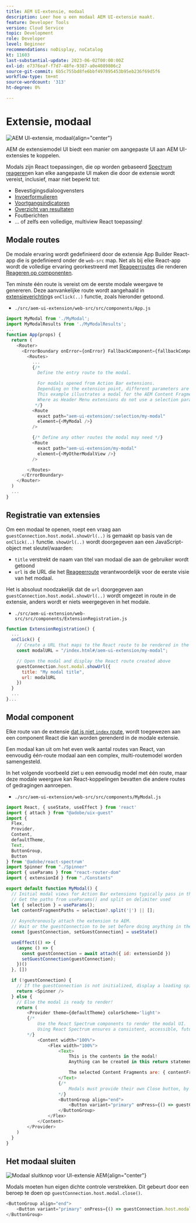 ```yaml
---
title: AEM UI-extensie, modaal
description: Leer hoe u een modaal AEM UI-extensie maakt.
feature: Developer Tools
version: Cloud Service
topic: Development
role: Developer
level: Beginner
recommendations: noDisplay, noCatalog
kt: 11603
last-substantial-update: 2023-06-02T00:00:00Z
exl-id: e7376eaf-f7d7-48fe-9387-a0e4089806c2
source-git-commit: 6b5c755bd8fe6bbf497895453b95eb236f69d5f6
workflow-type: tm+mt
source-wordcount: '313'
ht-degree: 0%

---
```


# Extensie, modaal

![AEM UI-extensie, modaal](./assets/modal/modal.png){align="center"}

AEM de extensiemodel UI biedt een manier om aangepaste UI aan AEM UI-extensies te koppelen.

Modals zijn React toepassingen, die op worden gebaseerd [Spectrum reageren](https://react-spectrum.adobe.com/react-spectrum/)en kan elke aangepaste UI maken die door de extensie wordt vereist, inclusief, maar niet beperkt tot:

+ Bevestigingsdialoogvensters
+ [Invoerformulieren](https://react-spectrum.adobe.com/react-spectrum/#forms)
+ [Voortgangsindicatoren](https://react-spectrum.adobe.com/react-spectrum/#status)
+ [Overzicht van resultaten](https://react-spectrum.adobe.com/react-spectrum/#collections)
+ Foutberichten
+ ... of zelfs een volledige, multiview React toepassing!

## Modale routes

De modale ervaring wordt gedefinieerd door de extensie App Builder React-app die is gedefinieerd onder de `web-src` map. Net als bij elke React-app wordt de volledige ervaring georkestreerd met [Reageerroutes](https://reactrouter.com/en/main/components/routes) die renderen [Reageren op componenten](https://reactjs.org/docs/components-and-props.html).

Ten minste één route is vereist om de eerste modale weergave te genereren. Deze aanvankelijke route wordt aangehaald in [extensieverichting](#extension-registration)s `onClick(..)` functie, zoals hieronder getoond.


+ `./src/aem-ui-extension/web-src/src/components/App.js`

```javascript
import MyModal from './MyModal';
import MyModalResults from './MyModalResults';
...
function App(props) {
  return (
    <Router>
      <ErrorBoundary onError={onError} FallbackComponent={fallbackComponent}>
        <Routes>
          ...         
          {/* 
            Define the entry route to the modal.

            For modals opened from Action Bar extensions.
            Depending on the extension point, different parameters are passed to the modal.
            This example illustrates a modal for the AEM Content Fragment Console (list view), where typically a :selection parameter is used to pass in the list of selected Content Fragments.
            Where as Header Menu extensions do not use a selection parameter.
           */}
          <Route
            exact path="aem-ui-extension/:selection/my-modal"
            element={<MyModal />}
          />                    

          {/* Define any other routes the modal may need */}
          <Route
            exact path="aem-ui-extension/my-modal"
            element={<MyOtherModalView />}
          />                    

        </Routes>
      </ErrorBoundary>
    </Router>
  )
  ...
}
```

## Registratie van extensies

Om een modaal te openen, roept een vraag aan `guestConnection.host.modal.showUrl(..)` is gemaakt op basis van de `onClick(..)` functie. `showUrl(..)` wordt doorgegeven aan een JavaScript-object met sleutel/waarden:

+ `title` verstrekt de naam van titel van modaal die aan de gebruiker wordt getoond
+ `url` is de URL die het [Reageerroute](#modal-routes) verantwoordelijk voor de eerste visie van het modaal.

Het is absoluut noodzakelijk dat de `url` doorgegeven aan `guestConnection.host.modal.showUrl(..)` wordt omgezet in route in de extensie, anders wordt er niets weergegeven in het modale.

+ `./src/aem-ui-extension/web-src/src/components/ExtensionRegistration.js`

```javascript
function ExtensionRegistration() {
  ...
  onClick() {
    // Create a URL that maps to the React route to be rendered in the modal
    const modalURL = "/index.html#/aem-ui-extension/my-modal";

    // Open the modal and display the React route created above
    guestConnection.host.modal.showUrl({
      title: "My modal title",
      url: modalURL
    })     
  }
  ...     
}...
```

## Modal component

Elke route van de extensie [dat is niet `index` route](./extension-registration.md#app-routes), wordt toegewezen aan een component React die kan worden gerenderd in de modale extensie.

Een modaal kan uit om het even welk aantal routes van React, van eenvoudig één-route modaal aan een complex, multi-routemodel worden samengesteld.

In het volgende voorbeeld ziet u een eenvoudig model met één route, maar deze modale weergave kan React-koppelingen bevatten die andere routes of gedragingen aanroepen.

+ `./src/aem-ui-extension/web-src/src/components/MyModal.js`

```javascript
import React, { useState, useEffect } from 'react'
import { attach } from "@adobe/uix-guest"
import {
  Flex,
  Provider,
  Content,
  defaultTheme,
  Text,
  ButtonGroup,
  Button
} from '@adobe/react-spectrum'
import Spinner from "./Spinner"
import { useParams } from "react-router-dom"
import { extensionId } from "./Constants"

export default function MyModal() {
  // Initial modal views for Action Bar extensions typically pass in the list of selected Content Fragment Paths from ExtensionRegistration.js
  // Get the paths from useParams() and split on delimiter used
  let { selection } = useParams();
  let contentFragmentPaths = selection?.split('|') || [];
  
  // Asynchronously attach the extension to AEM. 
  // Wait or the guestConnection to be set before doing anything in the modal.
  const [guestConnection, setGuestConnection] = useState()

  useEffect(() => {
    (async () => {
      const guestConnection = await attach({ id: extensionId })
      setGuestConnection(guestConnection);
    })()
  }, [])

  if (!guestConnection) {
    // If the guestConnection is not initialized, display a loading spinner
    return <Spinner />
  } else {
    // Else the modal is ready to render!
    return (
        <Provider theme={defaultTheme} colorScheme='light'>
        {/* 
            Use the React Spectrum components to render the modal UI.
            Using React Spectrum ensures a consistent, accessible, future-proof look-and-feel and speeds up development.
        */}
            <Content width="100%">
                <Flex width="100%">
                    <Text>
                        This is the contents in the modal! 
                        Anything can be created in this return statement!

                        The selected Content Fragments are: { contentFragmentPaths.join(', ') }
                    </Text>                    
                    {/*
                        Modals must provide their own Close button, by calling: guestConnection.host.modal.close()
                    */}
                    <ButtonGroup align="end">
                        <Button variant="primary" onPress={() => guestConnection.host.modal.close()}>Close</Button>
                    </ButtonGroup>
                </Flex>
            </Content>
        </Provider>
    )
  }
}
```

## Het modaal sluiten

![Modaal sluitknop voor UI-extensie AEM](./assets/modal/close.png){align="center"}

Modals moeten hun eigen dichte controle verstrekken. Dit gebeurt door een beroep te doen op `guestConnection.host.modal.close()`.

```javascript
<ButtonGroup align="end">
    <Button variant="primary" onPress={() => guestConnection.host.modal.close()}>Close</Button>
</ButtonGroup>
```
